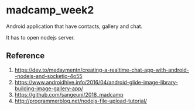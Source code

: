 # madcamp_week2

Android application that have contacts, gallery and chat.

It has to open nodejs server.

## Reference
1. https://dev.to/medaymentn/creating-a-realtime-chat-app-with-android--nodejs-and-socketio-4o55
2. https://www.androidhive.info/2016/04/android-glide-image-library-building-image-gallery-app/
3. https://github.com/sangeuni/2018_madcamp
4. http://programmerblog.net/nodejs-file-upload-tutorial/
